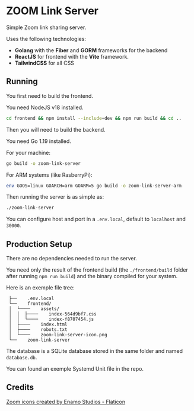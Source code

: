 # ZOOM Link Server

Simple Zoom link sharing server.

Uses the following technologies:

- **Golang** with the **Fiber** and **GORM** frameworks for the backend
- **ReactJS** for frontend with the **Vite** framework.
- **TailwindCSS** for all CSS

## Running

You first need to build the frontend.

You need NodeJS v18 installed.

```sh
cd frontend && npm install --include=dev && npm run build && cd ..
```

Then you will need to build the backend.

You need Go 1.19 installed.

For your machine:

```sh
go build -o zoom-link-server
```

For ARM systems (like RasberryPi):

```sh
env GOOS=linux GOARCH=arm GOARM=5 go build -o zoom-link-server-arm
```

Then running the server is as simple as:

```sh
./zoom-link-server
```

You can configure host and port in a `.env.local`, default to `localhost` and `30000`.

## Production Setup

There are no dependencies needed to run the server.

You need only the result of the frontend build (the `./frontend/build` folder after running `npm run build`) and the binary compiled for your system.

Here is an exemple file tree:

```
 ├──    .env.local
 └──    frontend/
 │  └────    assets/
 │  │  ├────    index-564d9bf7.css
 │  │  └────    index-f8707454.js
 │  ├────    index.html
 │  ├────    robots.txt
 │  └────    zoom-link-server-icon.png
 └──    zoom-link-server
```

The database is a SQLite database stored in the same folder and named `database.db`.

You can found an exemple Systemd Unit file in the repo.

## Credits

<a href="https://www.flaticon.com/free-icons/zoom" title="zoom icons">Zoom icons created by Enamo Studios - Flaticon</a>
